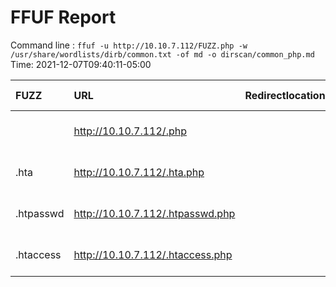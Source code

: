 # FFUF Report

  Command line : `ffuf -u http://10.10.7.112/FUZZ.php -w /usr/share/wordlists/dirb/common.txt -of md -o dirscan/common_php.md`
  Time: 2021-12-07T09:40:11-05:00

  | FUZZ | URL | Redirectlocation | Position | Status Code | Content Length | Content Words | Content Lines | Content Type | ResultFile |
  | :- | :-- | :--------------- | :---- | :------- | :---------- | :------------- | :------------ | :--------- | :----------- |
  |  | http://10.10.7.112/.php |  | 1 | 403 | 276 | 20 | 10 | text/html; charset=iso-8859-1 |  |
  | .hta | http://10.10.7.112/.hta.php |  | 11 | 403 | 276 | 20 | 10 | text/html; charset=iso-8859-1 |  |
  | .htpasswd | http://10.10.7.112/.htpasswd.php |  | 13 | 403 | 276 | 20 | 10 | text/html; charset=iso-8859-1 |  |
  | .htaccess | http://10.10.7.112/.htaccess.php |  | 12 | 403 | 276 | 20 | 10 | text/html; charset=iso-8859-1 |  |
  